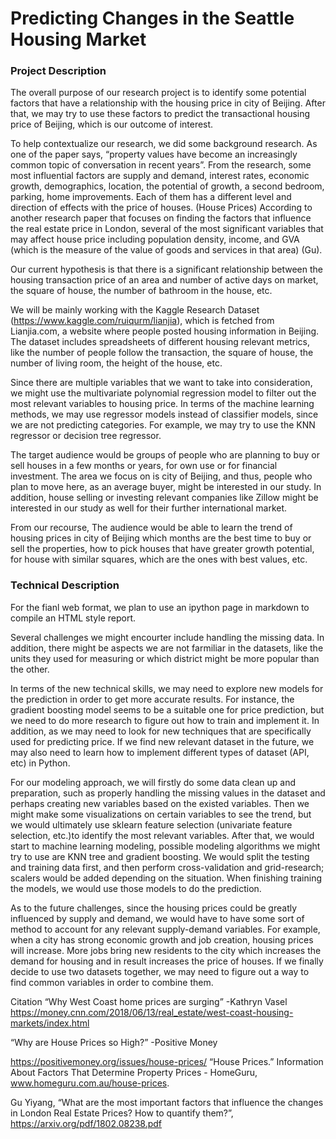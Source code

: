 # Predicting Changes in the Seattle Housing Market

### Project Description ###

The overall purpose of our research project is to identify some potential factors that have a relationship with the housing price in city of Beijing. After that, we may try to use these factors to predict the transactional housing price of Beijing, which is our outcome of interest.

To help contextualize our research, we did some background research. As one of the paper says, “property values have become an increasingly common topic of conversation in recent years”. From the research, some most influential factors are supply and demand, interest rates, economic growth, demographics, location, the potential of growth, a second bedroom, parking, home improvements. Each of them has a different level and direction of effects with the price of houses. (House Prices) According to another research paper that focuses on finding the factors that influence the real estate price in London, several of the most significant variables that may affect house price including population density, income, and GVA (which is the measure of the value of goods and services in that area) (Gu).



Our current hypothesis is that there is a significant relationship between the housing transaction price of an area and number of active days on market, the square of house, the number of bathroom in the house, etc. 

We will be mainly working with the Kaggle Research Dataset (https://www.kaggle.com/ruiqurm/lianjia), which is fetched from Lianjia.com, a website where people posted housing information in Beijing. The dataset includes spreadsheets of different housing relevant metrics, like the number of people follow the transaction, the square of house, the number of living room, the height of the house, etc. 

Since there are multiple variables that we want to take into consideration, we might use the multivariate polynomial regression model to filter out the most relevant variables to housing price. In terms of the machine learning methods, we may use regressor models instead of classifier models, since we are not predicting categories. For example, we may try to use the KNN regressor or decision tree regressor.

The target audience would be groups of people who are planning to buy or sell houses in a few months or years, for own use or for financial investment. The area we focus on is city of Beijing, and thus, people who plan to move here, as an average buyer, might be interested in our study. In addition, house selling or investing relevant companies like Zillow might be interested in our study as well for their further international market.

From our recourse, The audience would be able to learn the trend of housing prices in city of Beijing which months are the best time to buy or sell the properties, how to pick houses that have greater growth potential, for house with similar squares, which are the ones with best values, etc. 

### Technical Description ###

For the fianl web format, we plan to use an ipython page in markdown to compile an HTML style report.

Several challenges we might encourter include handling the missing data. In addition, there might be aspects we are not farmiliar in the datasets, like the units they used for measuring or which district might be more popular than the other. 
 
In terms of the new technical skills, we may need to explore new models for the prediction in order to get more accurate results. For instance, the gradient boosting model seems to be a suitable one for price prediction, but we need to do more research to figure out how to train and implement it. In addition, as we may need to look for new techniques that are specifically used for predicting price. If we find new relevant dataset in the future, we may also need to learn how to implement different types of dataset (API, etc) in Python.

For our modeling approach, we will firstly do some data clean up and preparation, such as properly handling the missing values in the dataset and perhaps creating new variables based on the existed variables. Then we might make some visualizations on certain variables to see the trend, but we would ultimately use sklearn feature selection (univariate feature selection, etc.)to identify the most relevant variables. After that, we would start to machine learning modeling, possible modeling algorithms we might try to use are KNN tree and gradient boosting. We would split the testing and training data first, and then perform cross-validation and grid-research; scalers would be added depending on the situation. When finishing training the models, we would use those models to do the prediction.

As to the future challenges, since the housing prices could be greatly influenced by supply and demand, we would have to have some sort of method to account for any relevant supply-demand variables. For example, when a city has strong economic growth and job creation, housing prices will increase. More jobs bring new residents to the city which increases the demand for housing and in result increases the price of houses. If we finally decide to use two datasets together, we may need to figure out a way to find common variables in order to combine them.

Citation
“Why West Coast home prices are surging” -Kathryn Vasel https://money.cnn.com/2018/06/13/real_estate/west-coast-housing-markets/index.html

“Why are House Prices so High?” -Positive Money

https://positivemoney.org/issues/house-prices/
“House Prices.” Information About Factors That Determine Property Prices - HomeGuru, www.homeguru.com.au/house-prices.

Gu Yiyang, “What are the most important factors that influence the changes in London Real Estate Prices? How to quantify them?”,  https://arxiv.org/pdf/1802.08238.pdf
